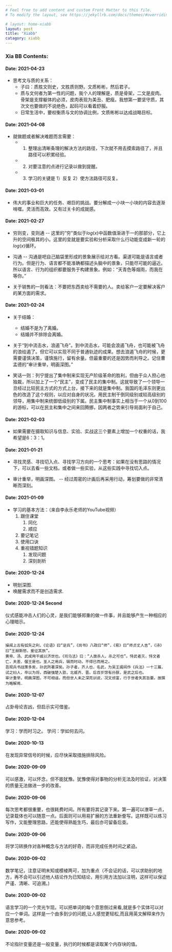 ```yaml
---
# Feel free to add content and custom Front Matter to this file.
# To modify the layout, see https://jekyllrb.com/docs/themes/#overriding-theme-defaults

# layout: home-xiabb
layout: post
title: "Xiabb"
catagory: xiabb
---
```


### Xia BB Contents:

#### Date: 2021-04-23

* 思考文与质的关系：
  * 子曰：质胜文则史，文胜质则野。文质彬彬，然后君子。
  * 质与文何者为第一性的问题，我个人的理解是，质是骨架，二文是皮肉。骨架是支撑躯体的必须，皮肉表现为美丑、肥瘦。我想第一要坚守质，其次文也要做的不说绝色，起码可以看着舒服。
  * 日常生活中，要权衡质与文的协调比例，文质彬彬以达成战略目标。

#### Date: 2021-04-08

* 就做题或者解决难题而言需要：
  * 1. 整理出清晰条理的解决方法的路径，下次就不用去摸索路径了，并且路径可以积累经验。
  * 2. 对要注意的点进行记录以做到提醒。
  * 3. 学习的关键是 1）反复 2）使方法路径可反复。

#### Date: 2021-03-01

* 伟大的事业和巨大的任务、艰巨的挑战。要分解成一小块一小块的内容去逐渐啃噬。灵活而高效。又有过关卡的成就感。

#### Date: 2021-02-27

* 穷则变，变则通 -- 这里的“穷”类似于$log(x)$中函数值渐进于一的那部分，它上升的空间极其的小。这里的变就是要实验和分析采取什么行动能变成新一轮的$log(x)$循环。

* 沟通 -- 沟通是吧自己脑袋里形成的景象展示给对方看。渠道可能是语言或者行为。但是行为、语言都不能准确都描述头脑中的景象，只能尽可能的逼近。所以语言、行为的组织都要服务于构建景象。例如：“天青色等烟雨，而我在等你。”

* 关于销售的一则看法：不要把东西卖给不需要的人。卖给客户一定要解决客户的某方面的需求。

#### Date: 2021-02-24

* 关于结婚：
  * 结婚不是为了离婚。
  * 结婚并不排除会离婚。

* 关于“到中流击水，浪遏飞舟”。到中流击水，可能会浪遏飞舟，也可能被飞舟的浪给遏了。但它可以实现不同于普通轨迹的成果。想去浪遏飞舟的时候，更需要谨慎决策，谨慎施行，留有余量。但最重要的还是因势而利导之。记住曹孟德的“审计重举，明画深图。”
  
* 笑话一则：列宁提出了集中制来实现无产阶级革命的胜利，但由于众人担心他独裁，所以加上了一个“民主”，变成了民主的集中制。这就导致了一个领导一旦经过比较民主方式的方式上台，接下来的就是集中制。我国的毛泽东则更出色的改造了这个规则，以应对自身的状况。用民主制干倒同级别或较高级别的领导，用集中制来统御低级别的下属。民主集中制事实上相当于一个从0到100的游标，可以在民主和集中之间来回腾挪，因两者之势来引导局面利于自己。

#### Date: 2021-02-03

* 如果需要在摄取知识与信息、实验、实战这三个要素上增加一个权重的话，我希望是6：3：1。

#### Date: 2021-01-21

* 寻找灵感、寻找切入点、寻找学习方向的一个思考：如果在没有思路的情况下，可以去看一些文档，或者做一些实验，从这些实践中寻找切入点。

* 审计重举，明画深图。 -- 经过周密的计画后再采用行动，筹划要做的非常清晰而深刻。

#### Date: 2021-01-09

* 学习的基本方法：（来自李永乐老师的YouTube视频）
  1. 跟住课堂
     1. 同化
     2. 顺应
  2. 要记笔记
  3. 使用口诀
  4. 重视错题知识
     1. 发现问题
     2. 深刻剖析

#### Date: 2020-12-24

* 明划深图.
* 唤醒需求而不是创造需求.

#### Date: 2020-12-24 Second

仪式感能冲击人们的心灵，是我们能够郑重的做一件事，并且能够产生一种相应的心理暗示。

#### Date: 2020-12-24
  
    操闻上古有弧矢之利，《论语》曰“足兵”，《尚书》八政曰“师”，《易》曰“师贞丈人吉”，《诗》曰“王赫斯怒，爰征其旅”。
    黄帝、汤、武咸用干戚以济世也。《司马法》曰：“人故杀人，杀之可也”。恃武者灭，恃文者亡，夫差、偃王是也。圣人之用兵，辑而时动，不得已而用之。
    吾观兵书战策多矣，孙武所著深矣。孙子者，齐人也，名武，为吴王阖闾作《兵法》一十三篇，试之妇人，卒以为将，西破强楚入郢，北威齐、晋。后百岁馀有孙膑，是武之后也。
    审计重举，明画深图，不可相诬。而但世人未之深亮训说，况文烦富，行于世者失其旨要。故撰为略解焉.

#### Date: 2020-12-07

占卦毋论吉凶，但启示实可借鉴。

####  Date: 2020-12-04

学习：学而时习之。 
学问：学如何去问。

#### Date: 2020-10-13

在发现异常信号的时候，应尽快采取措施排除风险。

#### Date: 2020-09-09

可以感激，可以怀念，但不能犹豫。犹豫使得对事物的分析无法及时验证，对决策的质量无法做进一步的改善。

#### Date: 2020-09-06

每次思考都很重要，也很耗费时间。所有要将其记录下来。第一遍可以潦草一点，记录载体也可以随意一点。后面则可以用易扩展的方法重新誊写。这样既可以练习写作，又能整理思路，还能使得熟能生巧，最后亦可留备后查。

#### Date: 2020-09-06

将学习转换作对各种概念与方法的好奇，而非完成任务时间之紧迫。

#### Date: 2020-09-02
  
数学笔记，注意证明未知或模棱两可，加为重点（不会证的话，可以求助别的地方，再不会可以引述他人结论作为已知结论，用引用方法加以注明，这样可以保证严谨、清晰、可追溯。)

#### Date: 2020-09-02

语言学习的一个灵光乍现。可以把单词的每个意思倒过来看,就是多个实体可以对应一个单词。这样是一个由多到少的问题,让人感觉更轻松,而且用英文解释来作为意思参考。

#### Date: 2020-09-02

不论指针变量还是一般变量，执行的时候都是读取某个内存块的值。
